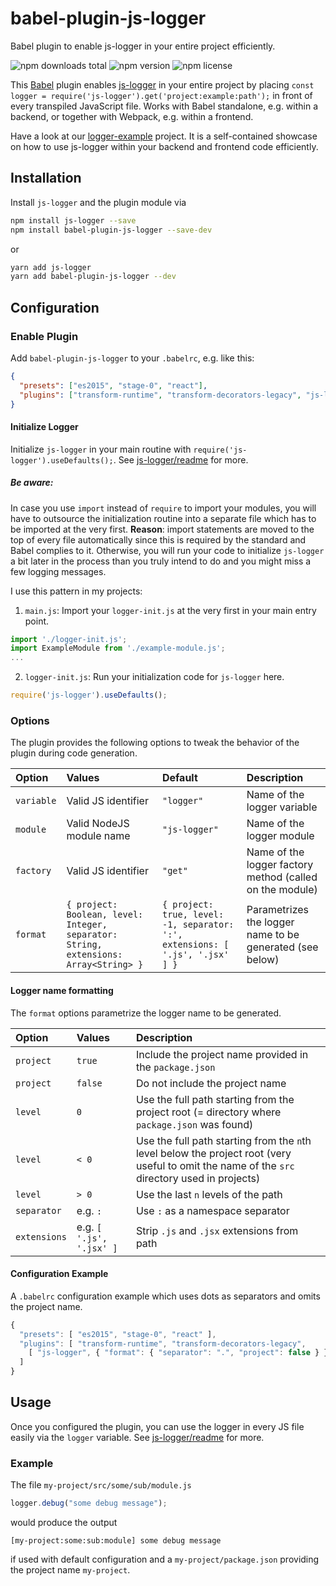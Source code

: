 # babel-plugin-js-logger

Babel plugin to enable js-logger in your entire project efficiently.

![npm downloads total](https://img.shields.io/npm/dt/babel-plugin-js-logger.svg) ![npm version](https://img.shields.io/npm/v/babel-plugin-js-logger.svg) ![npm license](https://img.shields.io/npm/l/babel-plugin-js-logger.svg)

This [Babel](https://babeljs.io/) plugin enables [js-logger](https://github.com/jonnyreeves/js-logger) in your entire project by placing `const logger = require('js-logger').get('project:example:path');` in front of every transpiled JavaScript file. Works with Babel standalone, e.g. within a backend, or together with Webpack, e.g. within a frontend.

Have a look at our [logger-example](https://github.com/core-process/logger-example) project. It is a self-contained showcase on how to use js-logger within your backend and frontend code efficiently.

## Installation

Install `js-logger` and the plugin module via

```sh
npm install js-logger --save
npm install babel-plugin-js-logger --save-dev
```

or

```sh
yarn add js-logger
yarn add babel-plugin-js-logger --dev
```

## Configuration

### Enable Plugin

Add `babel-plugin-js-logger` to your `.babelrc`, e.g. like this:

```json
{
  "presets": ["es2015", "stage-0", "react"],
  "plugins": ["transform-runtime", "transform-decorators-legacy", "js-logger"]
}
```
#### Initialize Logger

Initialize `js-logger` in your main routine with `require('js-logger').useDefaults();`. See [js-logger/readme](https://github.com/jonnyreeves/js-logger/blob/master/README.md) for more.

##### Be aware:

In case you use `import` instead of `require` to import your modules, you will have to outsource the initialization routine into a separate file which has to be imported at the very first. **Reason**: import statements are moved to the top of every file automatically since this is required by the standard and Babel complies to it. Otherwise, you will run your code to initialize `js-logger` a bit later in the process than you truly intend to do and you might miss a few logging messages.

I use this pattern in my projects:

1) `main.js`: Import your `logger-init.js` at the very first in your main entry point.

```js
import './logger-init.js';
import ExampleModule from './example-module.js';
...
```

2) `logger-init.js`: Run your initialization code for `js-logger` here.

```js
require('js-logger').useDefaults();
```

### Options

The plugin provides the following options to tweak the behavior of the plugin during code generation.

| Option | Values | Default | Description  |
| :--- | :--- | :--- | :--- |
| `variable` | Valid JS identifier | `"logger"` | Name of the logger variable |
| `module` | Valid NodeJS module name | `"js-logger"` | Name of the logger module |
| `factory` | Valid JS identifier | `"get"` | Name of the logger factory method (called on the module) |
| `format` | `{ project: Boolean, level: Integer, separator: String, extensions: Array<String> }` | `{ project: true, level: -1, separator: ':', extensions: [ '.js', '.jsx' ] }` | Parametrizes the logger name to be generated (see below) |

#### Logger name formatting

The `format` options parametrize the logger name to be generated.

| Option | Values | Description  |
| :--- | :--- | :--- |
| `project` | `true` | Include the project name provided in the `package.json` |
| `project` | `false` | Do not include the project name |
| `level` | `0` | Use the full path starting from the project root (= directory where `package.json` was found) |
| `level` | `< 0` | Use the full path starting from the `n`th level below the project root (very useful to omit the name of the `src` directory used in projects) |
| `level` | `> 0` | Use the last `n` levels of the path  |
| `separator` | e.g. `:` | Use `:` as a namespace separator |
| `extensions` | e.g. `[ '.js', '.jsx' ]` | Strip `.js` and `.jsx` extensions from path |

#### Configuration Example

A `.babelrc` configuration example which uses dots as separators and omits the project name.

```js
{
  "presets": [ "es2015", "stage-0", "react" ],
  "plugins": [ "transform-runtime", "transform-decorators-legacy",
    [ "js-logger", { "format": { "separator": ".", "project": false } } ]
  ]
}
```

## Usage

Once you configured the plugin, you can use the logger in every JS file easily via the `logger` variable. See [js-logger/readme](https://github.com/jonnyreeves/js-logger/blob/master/README.md) for more.

### Example

The file `my-project/src/some/sub/module.js`

```js
logger.debug("some debug message");
```

would produce the output

```
[my-project:some:sub:module] some debug message
```
if used with default configuration and a `my-project/package.json` providing the project name `my-project`.
